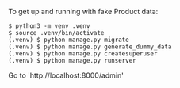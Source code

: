 To get up and running with fake Product data:
```
$ python3 -m venv .venv
$ source .venv/bin/activate
(.venv) $ python manage.py migrate
(.venv) $ python manage.py generate_dummy_data
(.venv) $ python manage.py createsuperuser
(.venv) $ python manage.py runserver
```

Go to 'http://localhost:8000/admin'